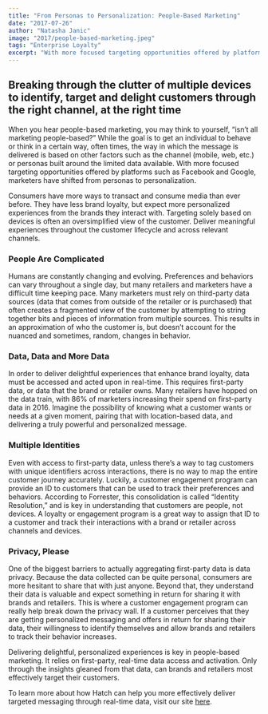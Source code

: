 ```yaml
---
title: "From Personas to Personalization: People-Based Marketing"
date: "2017-07-26"
author: "Natasha Janic"
image: "2017/people-based-marketing.jpeg"
tags: "Enterprise Loyalty"
excerpt: "With more focused targeting opportunities offered by platforms such as Facebook and Google, marketers have shifted from personas to personalization."
---
```


## Breaking through the clutter of multiple devices to identify, target and delight customers through the right channel, at the right time

When you hear people-based marketing, you may think to yourself, “isn’t all marketing people-based?” While the goal is to get an individual to behave or think in a certain way, often times, the way in which the message is delivered is based on other factors such as the channel (mobile, web, etc.) or personas built around the limited data available. With more focused targeting opportunities offered by platforms such as Facebook and Google, marketers have shifted from personas to personalization.

Consumers have more ways to transact and consume media than ever before. They have less brand loyalty, but expect more personalized experiences from the brands they interact with. Targeting solely based on devices is often an oversimplified view of the customer. Deliver meaningful experiences throughout the customer lifecycle and across relevant channels.

### People Are Complicated

Humans are constantly changing and evolving. Preferences and behaviors can vary throughout a single day, but many retailers and marketers have a difficult time keeping pace. Many marketers must rely on third-party data sources (data that comes from outside of the retailer or is purchased) that often creates a fragmented view of the customer by attempting to string together bits and pieces of information from multiple sources. This results in an approximation of who the customer is, but doesn’t account for the nuanced and sometimes, random, changes in behavior.

### Data, Data and More Data

In order to deliver delightful experiences that enhance brand loyalty, data must be accessed and acted upon in real-time. This requires first-party data, or data that the brand or retailer owns. Many retailers have hopped on the data train, with 86% of marketers increasing their spend on first-party data in 2016. Imagine the possibility of knowing what a customer wants or needs at a given moment, pairing that with location-based data, and delivering a truly powerful and personalized message.

### Multiple Identities

Even with access to first-party data, unless there’s a way to tag customers with unique identifiers across interactions, there is no way to map the entire customer journey accurately. Luckily, a customer engagement program can provide an ID to customers that can be used to track their preferences and behaviors. According to Forrester, this consolidation is called “Identity Resolution,” and is key in understanding that customers are people, not devices. A loyalty or engagement program is a great way to assign that ID to a customer and track their interactions with a brand or retailer across channels and devices.

### Privacy, Please

One of the biggest barriers to actually aggregating first-party data is data privacy. Because the data collected can be quite personal, consumers are more hesitant to share that with just anyone. Beyond that, they understand their data is valuable and expect something in return for sharing it with brands and retailers. This is where a customer engagement program can really help break down the privacy wall. If a customer perceives that they are getting personalized messaging and offers in return for sharing their data, their willingness to identify themselves and allow brands and retailers to track their behavior increases.

Delivering delightful, personalized experiences is key in people-based marketing. It relies on first-party, real-time data access and activation. Only through the insights gleaned from that data, can brands and retailers most effectively target their customers.

To learn more about how Hatch can help you more effectively deliver targeted messaging through real-time data, visit our site [here](/c-store).
